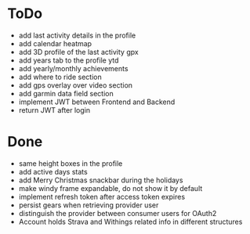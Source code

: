 # ToDo
- add last activity details in the profile
- add calendar heatmap
- add 3D profile of the last activity gpx 
- add years tab to the profile ytd
- add yearly/monthly achievements
- add where to ride section
- add gps overlay over video section
- add garmin data field section
- implement JWT between Frontend and Backend
- return JWT after login 

# Done
- same height boxes in the profile
- add active days stats
- add Merry Christmas snackbar during the holidays
- make windy frame expandable, do not show it by default
- implement refresh token after access token expires
- persist gears when retrieving provider user
- distinguish the provider between consumer users for OAuth2
- Account holds Strava and Withings related info in different structures
